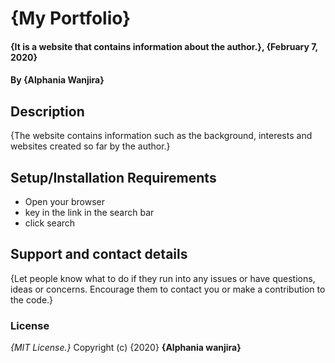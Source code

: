 # {My Portfolio}
#### {It is a website that contains information about the author.}, {February 7, 2020}
#### By **{Alphania Wanjira}**
## Description
{The website contains information such as the background, interests and websites created so far by the author.}
## Setup/Installation Requirements
* Open your browser
* key in the link in the search bar
* click search 
## Support and contact details
{Let people know what to do if they run into any issues or have questions, ideas or concerns.  Encourage them to contact you or make a contribution to the code.}
### License
*{MIT License.}*
Copyright (c) {2020} **{Alphania wanjira}**

